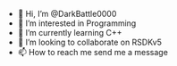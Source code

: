 - 👋 Hi, I’m @DarkBattle0000
- 👀 I’m interested in Programming
- 🌱 I’m currently learning C++
- 💞️ I’m looking to collaborate on RSDKv5
- 📫 How to reach me send me a message

<!---
DarkBattle0000/DarkBattle0000 is a ✨ special ✨ repository because its `README.md` (this file) appears on your GitHub profile.
You can click the Preview link to take a look at your changes.
--->
